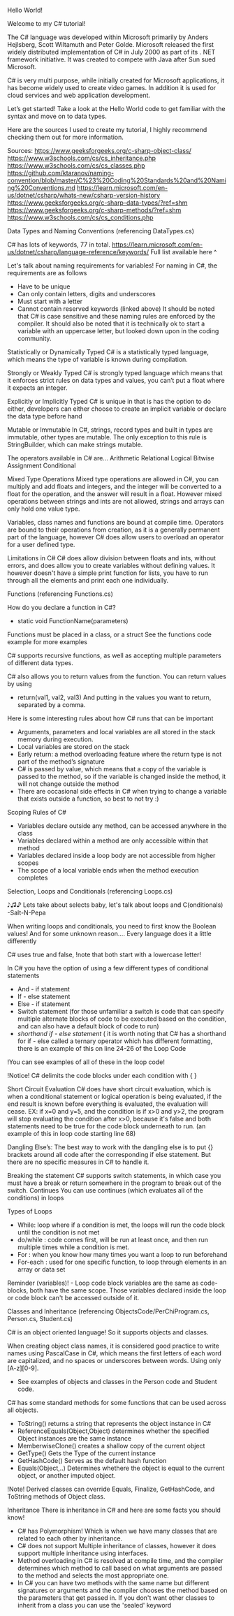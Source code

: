 Hello World!

Welcome to my C# tutorial! 

The C# language was developed within Microsoft primarily by Anders Hejlsberg, Scott Wiltamuth and Peter Golde. Microsoft released the first widely distributed implementation of C# in July 2000 as part of its . NET framework initiative. It was created to compete with Java after Sun sued Microsoft. 

C# is very multi purpose, while initially created for Microsoft applications, it has become widely used to create video games. In addition it is used for cloud services and web application development.

Let’s get started! Take a look at the Hello World code to get familiar with the syntax and move on to data types.

Here are the sources I used to create my tutorial, I highly recommend checking them out for more information. 

Sources:
https://www.geeksforgeeks.org/c-sharp-object-class/  https://www.w3schools.com/cs/cs_inheritance.php  https://www.w3schools.com/cs/cs_classes.php   https://github.com/ktaranov/naming-convention/blob/master/C%23%20Coding%20Standards%20and%20Naming%20Conventions.md
https://learn.microsoft.com/en-us/dotnet/csharp/whats-new/csharp-version-history 
https://www.geeksforgeeks.org/c-sharp-data-types/?ref=shm 
https://www.geeksforgeeks.org/c-sharp-methods/?ref=shm 
https://www.w3schools.com/cs/cs_conditions.php

Data Types and Naming Conventions
(referencing DataTypes.cs)

C# has lots of keywords, 77 in total.
https://learn.microsoft.com/en-us/dotnet/csharp/language-reference/keywords/ 
Full list available here ^

Let's talk about naming requirements for variables!
For naming in C#, the requirements are as follows 
- Have to be unique 
- Can only contain letters, digits and underscores
- Must start with a letter 
- Cannot contain reserved keywords (linked above)
It should be noted that C# is case sensitive and these naming rules are enforced by the compiler.
It should also be noted that it is technically ok to start a variable with an uppercase letter, but looked down upon in the coding community.

Statistically or Dynamically Typed
C# is a statistically typed language, which means the type of variable is known during compilation.

Strongly or Weakly Typed
C# is strongly typed language which means that it enforces strict rules on data types and values, you can’t put a float where it expects an integer. 

Explicitly or Implicitly Typed
C# is unique in that is has the option to do either, developers can either choose to create an implicit variable or declare the data type before hand

Mutable or Immutable
In C#, strings, record types and built in types are immutable, other types are mutable.
The only exception to this rule is StringBuilder, which can make strings mutable.


The operators available in C# are…
Arithmetic
Relational
Logical
Bitwise
Assignment
Conditional

Mixed Type Operations
Mixed type operations are allowed in C#, you can multiply and add floats and integers, and the integer will be converted to a float for the operation, and the answer will result in a float. However mixed operations between strings and ints are not allowed, strings and arrays can only hold one value type.

Variables, class names and functions are bound at compile time.
Operators are bound to their operations from creation, as it is a generally permanent part of the language, however C# does allow users to overload an operator for a user defined type.

Limitations in C#
C# does allow division between floats and ints, without errors, and does allow you to create variables without defining values. It however doesn't have a simple print function for lists, you have to run through all the elements and print each one individually.


Functions
(referencing Functions.cs)

How do you declare a function in C#?

- static void FunctionName(parameters)

Functions must be placed in a class, or a struct
See the functions code example for more examples

C#  supports recursive functions, as well as accepting multiple parameters of different data types. 
 
C# also allows you to return values from the function. You can return values by using
- return(val1, val2, val3)
And putting in the values you want to return, separated by a comma.

Here is some interesting rules about how C# runs that can be important
- Arguments, parameters and local variables are all stored in the stack memory during execution.
- Local variables are stored on the stack 
- Early return: a method overloading feature where the return type is not part of the method’s signature
- C# is passed by value, which means that a copy of the variable is passed to the method, so if the variable is changed inside the method, it will not change outside the method
- There are occasional side effects in C# when trying to change a variable that exists outside a function, so best to not try :)

Scoping Rules of C#
- Variables declare outside any method, can be accessed anywhere in the class
- Variables declared within a method are only accessible within that method
- Variables declared inside a loop body are not accessible from higher scopes
- The scope of a local variable ends when the method execution completes


Selection, Loops and Conditionals
(referencing Loops.cs)

 𝅘𝅥𝅮♫♪ Lets take about selects baby, let's talk about loops and C(onditionals)  -Salt-N-Pepa

When writing loops and conditionals, you need to first know the Boolean values! And for some unknown reason…. Every language does it a little differently

C# uses true and false, !note that both start with a lowercase letter!

In C# you have the option of using a few different types of conditional statements
- And - if statement
- If - else statement
- Else - if statement
- Switch statement (for those unfamiliar a switch is code that can specify multiple alternate blocks of code to be executed based on the condition, and can also have a default block of code to run)
- *shorthand if - else statement* ( it is worth noting that C# has a shorthand for if - else called a ternary operator which has different formatting, there is an example of this on line 24-26 of the Loop Code

!You can see examples of all of these in the loop code!

!Notice! C# delimits the code blocks under each condition with { }

Short Circuit Evaluation
C# does have short circuit evaluation, which is when a conditional statement or logical operation is being evaluated, if the end result is known before everything is evaluated, the evaluation will cease.
EX: if x=0 and y=5, and the condition is if x>0 and y>2, the program will stop evaluating the condition after x>0, because it's false and both statements need to be true for the code block underneath to run.
(an example of this in loop code starting line 68)

Dangling Else’s:
The best way to work with the dangling else is to put {} brackets around all code after the corresponding if else statement. But there are no specific measures in C# to handle it.

Breaking the statement
C# supports switch statements, in which case you must have a break or return somewhere in the program to break out of the switch.
Continues
You can use continues (which evaluates all of the conditions) in loops

Types of Loops
- While: loop where if a condition is met, the loops will run the code block until the condition is not met
- do/while : code comes first, will be run at least once, and then run multiple times while a condition is met. 
- For : when you know how many times you want a loop to run beforehand 
- For-each : used for one specific function, to loop through elements in an array or data set

Reminder (variables)! - Loop code block variables are the same as code-blocks, both have the same scope. Those variables declared inside the loop or code block can't be accessed outside of it.

Classes and Inheritance
(referencing ObjectsCode/PerChiProgram.cs, Person.cs, Student.cs)

C# is an object oriented language! So it supports objects and classes.

When creating object class names, it is considered good practice to write names using PascalCase in C#, which means the first letters of each word are capitalized, and no spaces or underscores between words. Using only [A-z][0-9].

* See examples of objects and classes in the Person code and Student code.

C# has some standard methods for some functions that can be used across all objects.
- ToString() 
returns a string that represents the object instance in C#
- ReferenceEquals(Object,Object) 
determines whether the specified Object instances are the same instance
- MemberwiseClone() 
creates a shallow copy of the current object
- GetType() 
Gets the Type of the current instance
- GetHashCode() 
Serves as the default hash function
- Equals(Object,..) 
Determines whethere the object is equal to the current object, or another imputed object.

!Note! Derived classes can override Equals, Finalize, GetHashCode, and ToString methods of Object class.

Inheritance
There is inheritance in C# and here are some facts you should know!

- C# has Polymorphism! Which is when we have many classes that are related to each other by inheritance. 
- C# does not support Multiple inheritance of classes, however it does support multiple inheritance using interfaces. 
- Method overloading in C# is resolved at compile time, and the compiler determines which method to call based on what arguments are passed to the method and selects the most appropriate one.
- In C# you can have two methods with the same name but different signatures or arguments and the compiler chooses the method based on the parameters that get passed in. If you don't want other classes to inherit from a class you can use the 'sealed' keyword

